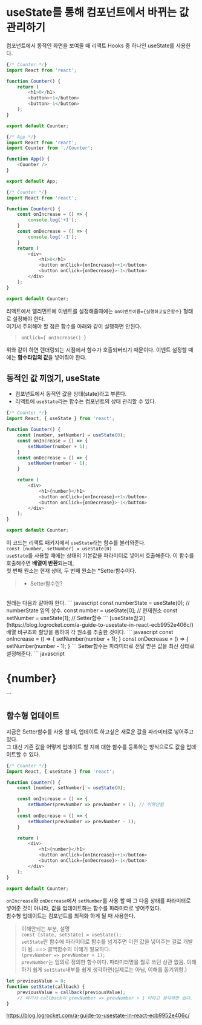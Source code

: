 # useState를 통해 컴포넌트에서 바뀌는 값 관리하기
컴포넌트에서 동적인 화면을 보여줄 때 리액트 Hooks 중 하나인 useState를 사용한다.
``` javascript
{/* Counter */}
import React from 'react';

function Counter() {
    return (
        <h1>0</h1>
        <button>+1</button>
        <button>-1</button>
    );
}

export default Counter;
```
``` javascript
{/* App */}
import React from 'react';
import Counter from './Counter';

function App() {
    <Counter />
}

export default App;
```

``` javascript
{/* Counter */}
import React from 'react';

function Counter() {
    const onIncrease = () => {
        console.log('+1');
    }
    const onDecrease = () => {
        console.log('-1');
    }
    return (
        <div>
            <h1>0</h1>
            <button onClick={onIncrease}>+1</button>
            <button onClick={onDecrease}>-1</button>
        </div>
    );
}

export default Counter;
```
리액트에서 엘리먼트에 이벤트를 설정해줄때에는 `on이벤트이름={실행하고싶은함수}` 형태로 설정해야 한다.<br/>
여기서 주의해야 할 점은 함수를 아래와 같이 실행하면 안된다.
> `onClick={ onIncrease() }`

위와 같이 하면 렌더링되는 시점에서 함수가 호출되버리기 때문이다. 이벤트 설정할 때에는 **함수타입의 값**을 넣어줘야 한다.

## 동적인 값 끼얹기, useState
- 컴포넌트에서 동적인 값을 상태(state)라고 부른다.
- 리액트에 `useState`라는 함수는 컴포넌트의 상태 관리할 수 있다.

``` javascript
{/* Counter */}
import React, { useState } from 'react';

function Counter() {
    const [number, setNumber] = useState(0);
    const onIncrease = () => {
        setNumber(number + 1);
    }
    const onDecrease = () => {
        setNumber(number - 1);
    }

    return (
        <div>
            <h1>{number}</h1>
            <button onClick={onIncrease}>+1</button>
            <button onClick={onDecrease}>-1</button>
        </div>
    );
}

export default Counter;
```

이 코드는 리액트 패키지에서 `useState`라는 함수를 불러와준다.<br/>
`const [number, setNumber] = useState(0)`<br/>
`useState`를 사용할 때에는 상태의 기본값을 파라미터로 넣어서 호출해준다. 이 함수를 호출해주면 **배열이 반환**되는데,<br/>
첫 번째 원소는 현재 상태, 두 번째 원소는 *Setter함수이다.
> - Setter함수란?
> 
<br/>
원래는 다음과 같아야 한다.
``` javascript
const numberState = useState(0); // numberState 임의 상수.
const number = useState[0]; // 현재원소
const setNumber = useState[1]; // Setter함수
```
[useState참고](https://blog.logrocket.com/a-guide-to-usestate-in-react-ecb9952e406c/)
배열 비구조화 할당을 통하여 각 원소를 추출한 것이다.
``` javascript
const onIncrease = () => {
    setNumber(number + 1);
}
const onDecrease = () => {
    setNumber(number - 1);
}
```
Setter함수는 파라미터로 전달 받은 값을 최신 상태로 설정해준다.
```  javascript
<h1>{number}</h1>
```

## 함수형 업데이트
지금은 Setter함수를 사용 할 때, 업데이트 하고싶은 새로운 값을 파라미터로 넣어주고 있다.<br/>
그 대신 기존 값을 어떻게 업데이트 할 지에 대한 함수를 등록하는 방식으로도 값을 업데이트할 수 있다.
``` javascript
{/* Counter */}
import React, { useState } from 'react';

function Counter() {
    const [number, setNumber] = useState(0);

    const onIncrease = () => {
        setNumber(prevNumber => prevNumber + 1); // 이해안됨
    }
    const onDecrease = () => {
        setNumber(prevNumber => prevNumber - 1);
    }

    return (
        <div>
            <h1>{number}</h1>
            <button onClick={onIncrease}>+1</button>
            <button onClick={onDecrease}>-1</button>
        </div>
    );
}

export default Counter;
```
`onIncrease`와 `onDecrease`에서 `setNumber`를 사용 할 때 그 다음 상태를 파라미터로 넣어준 것이 아니라, 값을 업데이트하는 함수를 파라미터로 넣어주었다.<br/>
함수형 업데이트는 컴포넌트를 최적화 하게 될 때 사용한다.
> 이해안되는 부분, 설명<br>
> `const [state, setState] = useState();`<br/>
> `setState`란 함수에 파라미터로 함수를 넘겨주면 이전 값을 넣어주는 걸로 개발이 됨. ==> 콜백함수의 이해가 필요하다.<br/>
> `(prevNumber => prevNumber + 1);`<br/>
> `prevNumber`는 임의로 정의한 함수이다. 파라미터명을 뭘로 쓰던 상관 없음. 이해하기 쉽게 `setState`내부를 쉽게 생각하면(실제로는 아님, 이해를 돕기위함.)
``` javascript
let previousValue = 0;
function setState(callback) {
    previousValue = callback(previousValue);
    // 여기서 callback이 prevNumber => prevNumber + 1 이라고 생각하면 쉽다.
}
```
https://blog.logrocket.com/a-guide-to-usestate-in-react-ecb9952e406c/


